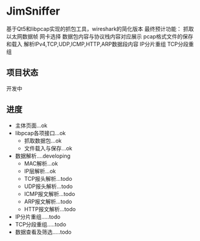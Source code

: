 # JimSniffer
基于Qt5和libpcap实现的抓包工具，wireshark的简化版本
最终预计功能：
抓取以太网数据帧
网卡选择
数据包内容与协议栈内容对应展示
pcap格式文件的保存和载入
解析IPv4,TCP,UDP,ICMP,HTTP,ARP数据段内容
IP分片重组
TCP分段重组
## 项目状态
开发中
## 进度
+ 主体页面...ok
+ libpcap各项接口...ok
  + 抓取数据包...ok
  + 文件载入与保存...ok
+ 数据解析....developing
  + MAC解析...ok
  + IP层解析...ok
  + TCP报头解析...todo
  + UDP报头解析...todo
  + ICMP报文解析...todo
  + ARP报文解析...todo
  + HTTP报文解析...todo
+ IP分片重组.....todo
+ TCP分段重组.....todo
+ 数据查看及筛选.....todo


